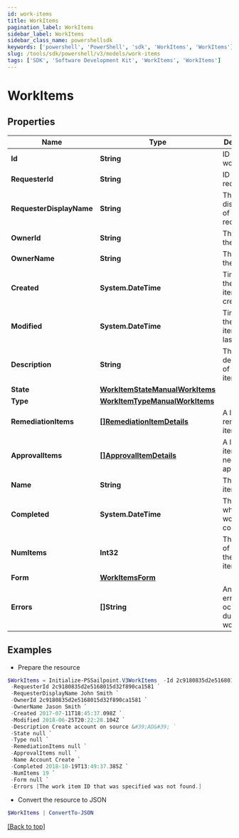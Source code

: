 ```yaml
---
id: work-items
title: WorkItems
pagination_label: WorkItems
sidebar_label: WorkItems
sidebar_class_name: powershellsdk
keywords: ['powershell', 'PowerShell', 'sdk', 'WorkItems', 'WorkItems'] 
slug: /tools/sdk/powershell/v3/models/work-items
tags: ['SDK', 'Software Development Kit', 'WorkItems', 'WorkItems']
---
```



# WorkItems

## Properties

Name | Type | Description | Notes
------------ | ------------- | ------------- | -------------
**Id** | **String** | ID of the work item | [optional] 
**RequesterId** | **String** | ID of the requester | [optional] 
**RequesterDisplayName** | **String** | The displayname of the requester | [optional] 
**OwnerId** | **String** | The ID of the owner | [optional] 
**OwnerName** | **String** | The name of the owner | [optional] 
**Created** | **System.DateTime** | Time when the work item was created | [optional] 
**Modified** | **System.DateTime** | Time when the work item was last updated | [optional] 
**Description** | **String** | The description of the work item | [optional] 
**State** | [**WorkItemStateManualWorkItems**](work-item-state-manual-work-items) |  | [optional] 
**Type** | [**WorkItemTypeManualWorkItems**](work-item-type-manual-work-items) |  | [optional] 
**RemediationItems** | [**[]RemediationItemDetails**](remediation-item-details) | A list of remediation items | [optional] 
**ApprovalItems** | [**[]ApprovalItemDetails**](approval-item-details) | A list of items that need to be approved | [optional] 
**Name** | **String** | The work item name | [optional] 
**Completed** | **System.DateTime** | The time at which the work item completed | [optional] 
**NumItems** | **Int32** | The number of items in the work item | [optional] 
**Form** | [**WorkItemsForm**](work-items-form) |  | [optional] 
**Errors** | **[]String** | An array of errors that ocurred during the work item | [optional] 

## Examples

- Prepare the resource
```powershell
$WorkItems = Initialize-PSSailpoint.V3WorkItems  -Id 2c9180835d2e5168015d32f890ca1581 `
 -RequesterId 2c9180835d2e5168015d32f890ca1581 `
 -RequesterDisplayName John Smith `
 -OwnerId 2c9180835d2e5168015d32f890ca1581 `
 -OwnerName Jason Smith `
 -Created 2017-07-11T18:45:37.098Z `
 -Modified 2018-06-25T20:22:28.104Z `
 -Description Create account on source &#39;AD&#39; `
 -State null `
 -Type null `
 -RemediationItems null `
 -ApprovalItems null `
 -Name Account Create `
 -Completed 2018-10-19T13:49:37.385Z `
 -NumItems 19 `
 -Form null `
 -Errors [The work item ID that was specified was not found.]
```

- Convert the resource to JSON
```powershell
$WorkItems | ConvertTo-JSON
```


[[Back to top]](#) 

